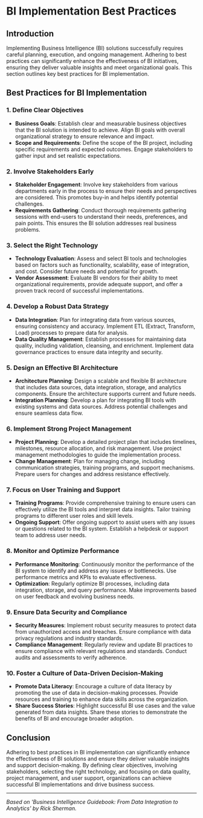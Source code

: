 # BI Implementation Best Practices

## Introduction

Implementing Business Intelligence (BI) solutions successfully requires careful planning, execution, and ongoing management. Adhering to best practices can significantly enhance the effectiveness of BI initiatives, ensuring they deliver valuable insights and meet organizational goals. This section outlines key best practices for BI implementation.

## Best Practices for BI Implementation

### 1. Define Clear Objectives
- **Business Goals**: Establish clear and measurable business objectives that the BI solution is intended to achieve. Align BI goals with overall organizational strategy to ensure relevance and impact.
- **Scope and Requirements**: Define the scope of the BI project, including specific requirements and expected outcomes. Engage stakeholders to gather input and set realistic expectations.

### 2. Involve Stakeholders Early
- **Stakeholder Engagement**: Involve key stakeholders from various departments early in the process to ensure their needs and perspectives are considered. This promotes buy-in and helps identify potential challenges.
- **Requirements Gathering**: Conduct thorough requirements gathering sessions with end-users to understand their needs, preferences, and pain points. This ensures the BI solution addresses real business problems.

### 3. Select the Right Technology
- **Technology Evaluation**: Assess and select BI tools and technologies based on factors such as functionality, scalability, ease of integration, and cost. Consider future needs and potential for growth.
- **Vendor Assessment**: Evaluate BI vendors for their ability to meet organizational requirements, provide adequate support, and offer a proven track record of successful implementations.

### 4. Develop a Robust Data Strategy
- **Data Integration**: Plan for integrating data from various sources, ensuring consistency and accuracy. Implement ETL (Extract, Transform, Load) processes to prepare data for analysis.
- **Data Quality Management**: Establish processes for maintaining data quality, including validation, cleansing, and enrichment. Implement data governance practices to ensure data integrity and security.

### 5. Design an Effective BI Architecture
- **Architecture Planning**: Design a scalable and flexible BI architecture that includes data sources, data integration, storage, and analytics components. Ensure the architecture supports current and future needs.
- **Integration Planning**: Develop a plan for integrating BI tools with existing systems and data sources. Address potential challenges and ensure seamless data flow.

### 6. Implement Strong Project Management
- **Project Planning**: Develop a detailed project plan that includes timelines, milestones, resource allocation, and risk management. Use project management methodologies to guide the implementation process.
- **Change Management**: Plan for managing change, including communication strategies, training programs, and support mechanisms. Prepare users for changes and address resistance effectively.

### 7. Focus on User Training and Support
- **Training Programs**: Provide comprehensive training to ensure users can effectively utilize the BI tools and interpret data insights. Tailor training programs to different user roles and skill levels.
- **Ongoing Support**: Offer ongoing support to assist users with any issues or questions related to the BI system. Establish a helpdesk or support team to address user needs.

### 8. Monitor and Optimize Performance
- **Performance Monitoring**: Continuously monitor the performance of the BI system to identify and address any issues or bottlenecks. Use performance metrics and KPIs to evaluate effectiveness.
- **Optimization**: Regularly optimize BI processes, including data integration, storage, and query performance. Make improvements based on user feedback and evolving business needs.

### 9. Ensure Data Security and Compliance
- **Security Measures**: Implement robust security measures to protect data from unauthorized access and breaches. Ensure compliance with data privacy regulations and industry standards.
- **Compliance Management**: Regularly review and update BI practices to ensure compliance with relevant regulations and standards. Conduct audits and assessments to verify adherence.

### 10. Foster a Culture of Data-Driven Decision-Making
- **Promote Data Literacy**: Encourage a culture of data literacy by promoting the use of data in decision-making processes. Provide resources and training to enhance data skills across the organization.
- **Share Success Stories**: Highlight successful BI use cases and the value generated from data insights. Share these stories to demonstrate the benefits of BI and encourage broader adoption.

## Conclusion

Adhering to best practices in BI implementation can significantly enhance the effectiveness of BI solutions and ensure they deliver valuable insights and support decision-making. By defining clear objectives, involving stakeholders, selecting the right technology, and focusing on data quality, project management, and user support, organizations can achieve successful BI implementations and drive business success.

---

*Based on 'Business Intelligence Guidebook: From Data Integration to Analytics' by Rick Sherman.*

